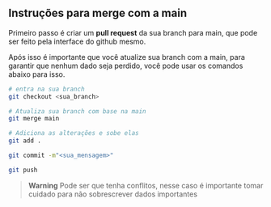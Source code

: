## Instruções para merge com a main

Primeiro passo é criar um **pull request** da sua branch para main, que pode ser feito pela interface do github mesmo.

Após isso é importante que você atualize sua branch com a main, para garantir que nenhum dado seja perdido, você pode usar os comandos abaixo para isso.

```bash
# entra na sua branch
git checkout <sua_branch>

# Atualiza sua branch com base na main
git merge main

# Adiciona as alterações e sobe elas
git add .

git commit -m"<sua_mensagem>"

git push
```

> **Warning**
> Pode ser que tenha conflitos, nesse caso é importante tomar cuidado para não sobrescrever dados importantes